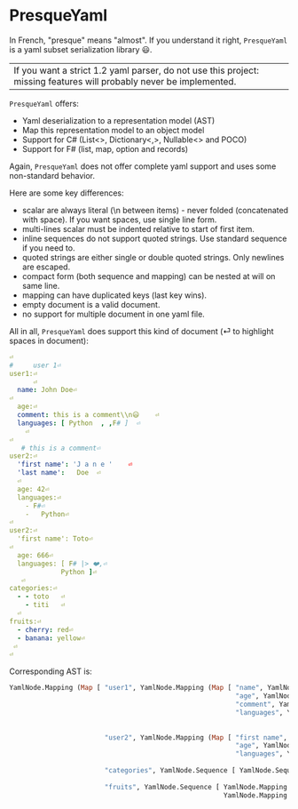 # PresqueYaml

In French, "presque" means "almost". If you understand it right, `PresqueYaml` is a yaml subset serialization library 😃.

<table><tr><td>If you want a strict 1.2 yaml parser, do not use this project: missing features will probably never be implemented.</td></tr></table>

`PresqueYaml` offers:
* Yaml deserialization to a representation model (AST)
* Map this representation model to an object model
* Support for C# (List<>, Dictionary<,>, Nullable<> and POCO)
* Support for F# (list, map, option and records)

Again, `PresqueYaml` does not offer complete yaml support and uses some non-standard behavior.

Here are some key differences:
* scalar are always literal (\n between items) - never folded (concatenated with space). If you want spaces, use single line form.
* multi-lines scalar must be indented relative to start of first item.
* inline sequences do not support quoted strings. Use standard sequence if you need to.
* quoted strings are either single or double quoted strings. Only newlines are escaped.
* compact form (both sequence and mapping) can be nested at will on same line.
* mapping can have duplicated keys (last key wins).
* empty document is a valid document.
* no support for multiple document in one yaml file.

All in all, `PresqueYaml` does support this kind of document (⏎ to highlight spaces in document):
```yaml
⏎
#     user 1⏎
user1:⏎
      ⏎
  name: John Doe⏎
⏎
  age:⏎
  comment: this is a comment\\n😃    ⏎
  languages: [ Python  , ,F# ]  ⏎
    ⏎
⏎
   # this is a comment⏎
user2:⏎
  'first name': 'J a n e '    ⏎
  'last name':   Doe  ⏎
  ⏎
  age: 42⏎
  languages:⏎
    - F#⏎
    -   Python⏎
⏎
user2:⏎
  'first name': Toto⏎
⏎
  age: 666⏎
  languages: [ F# |> ❤️,⏎
             Python ]⏎
   ⏎
categories:⏎
  - - toto   ⏎
    - titi   ⏎
  ⏎
fruits:⏎
  - cherry: red⏎
  - banana: yellow⏎
 ⏎
⏎
```

Corresponding AST is:
```ocaml
YamlNode.Mapping (Map [ "user1", YamlNode.Mapping (Map [ "name", YamlNode.Scalar "John Doe"
                                                         "age", YamlNode.None
                                                         "comment", YamlNode.Scalar "this is a comment\n😃"
                                                         "languages", YamlNode.Sequence [ YamlNode.Scalar "Python"
                                                                                          YamlNode.None
                                                                                          YamlNode.Scalar "F#" ] ] )
                        "user2", YamlNode.Mapping (Map [ "first name", YamlNode.Scalar "Toto"
                                                         "age", YamlNode.Scalar "666"
                                                         "languages", YamlNode.Sequence [ YamlNode.Scalar "F# |> ❤️"
                                                                                          YamlNode.Scalar "Python" ] ] )
                        "categories", YamlNode.Sequence [ YamlNode.Sequence [ YamlNode.Scalar "toto"
                                                                              YamlNode.Scalar "titi"] ]
                        "fruits", YamlNode.Sequence [ YamlNode.Mapping (Map [ "cherry", YamlNode.Scalar "red" ])
                                                      YamlNode.Mapping (Map [ "banana", YamlNode.Scalar "yellow" ]) ] ])
```
